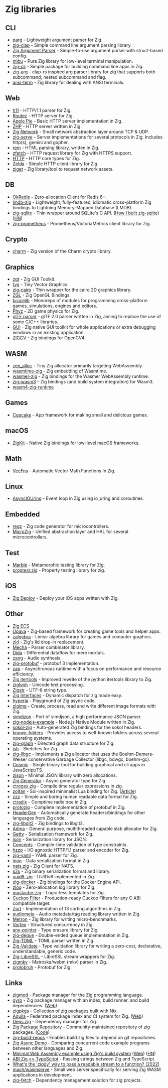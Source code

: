 # Zig libraries

## CLI

- [parg](https://github.com/judofyr/parg) - Lightweight argument parser for Zig.
- [zig-clap](https://github.com/Hejsil/zig-clap) - Simple command line argument parsing library.
- [Zig Argument Parser](https://github.com/MasterQ32/zig-args) - Simple-to-use argument parser with struct-based config.
- [mibu](https://github.com/xyaman/mibu) - Pure Zig library for low-level terminal manipulation.
- [zig-cli](https://github.com/sam701/zig-cli) - Simple package for building command line apps in Zig.
- [zig-arg](https://github.com/PrajwalCH/zig-arg) - clap-rs inspired arg parser library for zig that supports both subcommand, nested subcommand and flag.
- [ansi-term](https://github.com/ziglibs/ansi-term) - Zig library for dealing with ANSI terminals.

## Web

- [h11](https://github.com/ducdetronquito/h11) - HTTP/1.1 parser for Zig.
- [Routez](https://github.com/Vexu/routez) - HTTP server for Zig.
- [Apple Pie](https://github.com/Luukdegram/apple_pie) - Basic HTTP server implementation in Zig.
- [ZHP](https://github.com/frmdstryr/zhp) - HTTP server written in Zig.
- [Zig Network](https://github.com/MasterQ32/zig-network) - Small network abstraction layer around TCP & UDP.
- [zig-serve](https://github.com/MasterQ32/zig-serve) - Server implementations for several protocols in Zig. Includes http(s), gemini and gopher.
- [rem](https://github.com/chwayne/rem) - HTML parsing library, written in Zig.
- [zfetch](https://github.com/truemedian/zfetch) - HTTP request library for Zig with HTTPS support.
- [HTTP](https://github.com/ducdetronquito/http) - HTTP core types for Zig.
- [Zelda](https://github.com/haze/zelda) - Simple HTTP client library for Zig.
- [ziget](https://github.com/marler8997/ziget) - Zig library/tool to request network assets.

## DB

- [OkRedis](https://github.com/kristoff-it/zig-okredis) - Zero-allocation Client for Redis 6+.
- [lmdb-zig](https://github.com/lithdew/lmdb-zig) - Lightweight, fully-featured, idiomatic cross-platform Zig bindings to Lightning Memory-Mapped Database (LMDB).
- [zig-sqlite](https://github.com/vrischmann/zig-sqlite) - Thin wrapper around SQLite's C API. ([How I built zig-sqlite](https://rischmann.fr/blog/how-i-built-zig-sqlite)) ([HN](https://news.ycombinator.com/item?id=31527559))
- [zig-prometheus](https://github.com/vrischmann/zig-prometheus) - Prometheus/VictoriaMetrics client library for Zig.

## Crypto

- [charm](https://github.com/jedisct1/zig-charm) - Zig version of the Charm crypto library.

## Graphics

- [zgt](https://github.com/zenith391/zgt) - Zig GUI Toolkit.
- [tvg](https://github.com/MasterQ32/tvg) - Tiny Vector Graphics.
- [zig-cairo](https://github.com/jackdbd/zig-cairo) - Thin wrapper for the cairo 2D graphics library.
- [ZGL](https://github.com/ziglibs/zgl) - Zig OpenGL Bindings.
- [brucelib](https://github.com/hazeycode/brucelib) - Monorepo of modules for programming cross-platform games, simulations, engines and editors.
- [Phyz](https://github.com/silversquirl/phyz) - 2D game physics for Zig.
- [glTF parser](https://github.com/kooparse/zgltf) - glTF 2.0 parser written in Zig, aiming to replace the use of some C/C++ libraries.
- [GUI](https://github.com/david-vanderson/gui) - Zig native GUI toolkit for whole applications or extra debugging windows in an existing application.
- [ZIGCV](https://github.com/ryoppippi/zigcv) - Zig bindings for OpenCV4.

## WASM

- [zee_alloc](https://github.com/fengb/zee_alloc) - Tiny Zig allocator primarily targeting WebAssembly.
- [wasmtime-zig](https://github.com/zigwasm/wasmtime-zig) - Zig embedding of Wasmtime.
- [wasmer-zig](https://github.com/zigwasm/wasmer-zig) - Zig bindings for the Wasmer WebAssembly runtime.
- [zig-wasm3](https://github.com/alichay/zig-wasm3) - Zig bindings (and build system integration) for Wasm3.
- [wasm4-zig-runtime](https://github.com/leroycep/wasm4-zig-runtime)

## Games

- [Cupcake](https://github.com/bootradev/cupcake) - App framework for making small and delicious games.

## macOS

- [ZigKit](https://github.com/kubkon/ZigKit) - Native Zig bindings for low-level macOS frameworks.

## Math

- [VecFns](https://github.com/omaraaa/VecFns) - Automatic Vector Math Functions In Zig.

## Linux

- [AsyncIOUring](https://github.com/saltzm/async_io_uring) - Event loop in Zig using io_uring and coroutines.

## Embedded

- [regz](https://github.com/ZigEmbeddedGroup/regz) - Zig code generator for microcontrollers.
- [MicroZig](https://github.com/ZigEmbeddedGroup/microzig) - Unified abstraction layer and HAL for several microcontrollers.

## Test

- [Marble](https://github.com/cryptocode/marble) - Metamorphic testing library for Zig.
- [proptest.zig](https://github.com/leroycep/proptest.zig) - Property testing library for zig.

## iOS

- [Zig Deploy](https://github.com/kubkon/zig-deploy) - Deploy your iOS apps written with Zig.

## Other

- [Zig ECS](https://github.com/prime31/zig-ecs)
- [Upaya](https://github.com/prime31/zig-upaya) - Zig-based framework for creating game tools and helper apps.
- [zalgebra](https://github.com/kooparse/zalgebra) - Linear algebra library for games and computer graphics.
- [zld](https://github.com/kubkon/zld) - Zig's lld drop-in replacement.
- [Mecha](https://github.com/Hejsil/mecha) - Parser combinator library.
- [Dida](https://github.com/jamii/dida) - Differential dataflow for mere mortals.
- [zang](https://github.com/dbandstra/zang) - Audio synthesis.
- [zig-protobuf](https://github.com/Arwalk/zig-protobuf) - protobuf 3 implementation.
- [zap](https://github.com/kprotty/zap) - Asynchronous runtime with a focus on performance and resource efficiency.
- [Zig itertools](https://github.com/thebsv/zitertools) - Improved rewrite of the python itertools library to Zig.
- [ziglyph](https://github.com/jecolon/ziglyph) - Unicode text processing.
- [Zigstr](https://github.com/jecolon/zigstr) - UTF-8 string type.
- [Zig Interfaces](https://github.com/alexnask/interface.zig) - Dynamic dispatch for zig made easy.
- [hyperia](https://github.com/lithdew/hyperia) - Playground of Zig async code.
- [zigimg](https://github.com/zigimg/zigimg) - Create, process, read and write different image formats with Zig.
- [simdjzon](https://github.com/travisstaloch/simdjzon) - Port of simdjson, a high performance JSON parser.
- [zig-nodejs-example](https://github.com/staltz/zig-nodejs-example) - Node.js Native Module written in Zig.
- [sokol-zig](https://github.com/floooh/sokol-zig) - Auto-generated Zig bindings for the sokol headers.
- [known-folders](https://github.com/ziglibs/known-folders) - Provides access to well-known folders across several operating systems.
- [zig-graph](https://github.com/mitchellh/zig-graph) - Directed graph data structure for Zig.
- [ish](https://github.com/judofyr/ish) - Sketches for Zig.
- [zig-libgc](https://github.com/mitchellh/zig-libgc) - Implements a Zig allocator that uses the Boehm-Demers-Weiser conservative Garbage Collector (libgc, bdwgc, boehm-gc).
- [Cosmic](https://github.com/fubark/cosmic) - Single binary tool for building graphical and cli apps in JavaScript/TS.
- [zjson](https://github.com/xyaman/zjson) - Minimal JSON library with zero allocations.
- [Zig Generator](https://github.com/yrashk/zig-generator) - Async generator type for Zig.
- [ctregex.zig](https://github.com/alexnask/ctregex.zig) - Compile time regular expressions in zig.
- [zoltan](https://github.com/ranciere/zoltan) - Sol-inspired minimalist Lua binding for Zig. ([Article](https://zig.news/ranciere/zoltan-a-minimalist-lua-binding-4mp4))
- [zzz](https://github.com/gruebite/zzz) - Simple and boring human readable data format for Zig.
- [ctradix](https://github.com/Luukdegram/ctradix) - Comptime radix tree in Zig.
- [protozig](https://github.com/kubkon/protozig) - Complete implementation of protobuf in Zig.
- [HeaderGen](https://github.com/suirad/zig-header-gen) - Automatically generate headers/bindings for other languages from Zig code.
- [zig-libgit2](https://github.com/leecannon/zig-libgit2) - Zig bindings to libgit2.
- [Adma](https://github.com/suirad/adma) - General purpose, multithreaded capable slab allocator for Zig.
- [Getty](https://github.com/getty-zig/getty) - Serialization framework for Zig.
- [json](https://github.com/getty-zig/json) - Serialization library for JSON.
- [Concepts](https://github.com/ibokuri/concepts) - Compile-time validation of type constraints.
- [hzzp](https://github.com/truemedian/hzzp) - I/O agnostic HTTP/1.1 parser and encoder for Zig.
- [zig-yaml](https://github.com/kubkon/zig-yaml) - YAML parser for Zig.
- [inon](https://github.com/iddev5/inon) - Data serialization format in Zig.
- [nats.zig](https://github.com/nats-io/nats.zig) - Zig Client for NATS.
- [s2s](https://github.com/ziglibs/s2s) - Zig binary serialization format and library.
- [uuid6-zig](https://github.com/jdknezek/uuid6-zig) - UUIDv6 implemented in Zig.
- [zig-docker](https://github.com/nektro/zig-docker) - Zig bindings for the Docker Engine API.
- [zlog](https://github.com/candrewlee14/zlog) - Zero-allocation log library for Zig.
- [mustache-zig](https://github.com/batiati/mustache-zig) - Logic-less templates for Zig.
- [Cuckoo Filter](https://github.com/kristoff-it/zig-cuckoofilter) - Production-ready Cuckoo Filters for any C ABI compatible target.
- [Zort](https://github.com/alichraghi/zort) - Implementation of 13 sorting algorithms in Zig.
- [audiometa](https://github.com/squeek502/audiometa) - Audio metadata/tag reading library written in Zig.
- [Metron](https://github.com/briangold/metron) - Zig library for writing micro-benchmarks.
- [Vortex](https://github.com/briangold/vortex) - Structured concurrency in Zig.
- [any-pointer](https://github.com/MasterQ32/any-pointer) - Type erasure library for Zig.
- [zig-deque](https://github.com/magurotuna/zig-deque) - Double-ended queue implementation in Zig.
- [Zig-TOML](https://github.com/aeronavery/zig-toml) - TOML parser written in Zig.
- [Zig-Validate](https://github.com/mov-rax/zig-validate) - Type validation library for writing a zero-cost, declarative, understandable, generic code.
- [Zig-LibreSSL](https://github.com/haze/zig-libressl) - LibreSSL stream wrappers for Zig.
- [zigmkv](https://github.com/vi/zigmkv) - Matroska/webm (mkv) parser in Zig.
- [protobruh](https://github.com/zigtools/protobruh) - Protobuf for Zig.

## Links

- [zigmod](https://github.com/nektro/zigmod) - Package manager for the Zig programming language.
- [gyro](https://github.com/mattnite/gyro) - Zig package manager with an index, build runner, and build dependencies. ([Web](https://astrolabe.pm/))
- [zigpkgs](https://github.com/joachimschmidt557/zigpkgs) - Collection of zig packages built with Nix.
- [Aquila](https://github.com/nektro/aquila) - Federated package index and CI system for Zig. ([Web](https://aquila.red/))
- [Deps.zig](https://github.com/silversquirl/deps.zig) - Dependency manager for Zig.
- [Zig Package Repository](https://zig.pm/) - Community-maintained repository of zig packages. ([Code](https://github.com/ziglibs/repository))
- [zig-build-repos](https://github.com/marler8997/zig-build-repos) - Enables build.zig files to depend on git repositories.
- [Zig Async Demo](https://github.com/andrewrk/zig-async-demo) - Comparing concurrent code example programs between other languages and Zig.
- [Minimal Web Assembly example using Zig's build system](https://github.com/meheleventyone/zig-wasm-test) ([Web](https://observablehq.com/@yurivish/zig-wasm)) ([HN](https://news.ycombinator.com/item?id=32083090))
- [ABI Zig \<\> TypeScript](https://gist.github.com/rasmusmerzin/b514e3416311c9acf4dbc3d1911e1ad3) - Passing strings between Zig and TypeScript.
- [What's the 'ziggy' way to pass a readable stream to a function? (2022)](https://www.reddit.com/r/Zig/comments/vk4o4a/whats_the_ziggy_way_to_pass_a_readable_stream_to/)
- [mach/wasmserve](https://github.com/machlibs/wasmserve) - Small web server specifically for serving Zig WASM applications in development.
- [zig-fetch](https://github.com/bootradev/zig-fetch) - Dependency management solution for zig projects.
